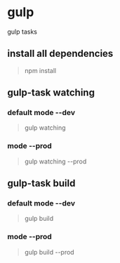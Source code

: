 # gulp
gulp tasks

## install all dependencies
> npm install


## gulp-task watching 
### default mode --dev 
> gulp watching
### mode --prod 
> gulp watching --prod


## gulp-task build 
### default mode --dev 
> gulp build
 ### mode --prod
> gulp build --prod

